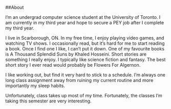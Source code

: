 ##About

I’m an undergrad computer science student at the University of Toronto. I am currently in my third year and hope to secure a PEY job after I complete my third year.

I live in Scarborough, ON. In my free time, I enjoy playing video games, and watching TV shows. I occasionally read, but it’s hard for me to start reading a book. Once I find one I like, I can’t put it down. One of my favourite books is A Thousand Splendid Suns by Khaled Hosseini. Short stories are something I really enjoy. I typically like science fiction and fantasy. The best short story I ever read would probably be Flowers For Algernon.

I like working out, but find it very hard to stick to a schedule. I’m always one long class assignment away from ruining my current routine and more importantly my sleep habits.

Unfortunately, class takes up most of my time. Fortunately, the classes I’m taking this semester are very interesting.
